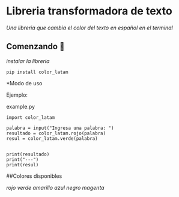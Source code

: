 # Libreria transformadora de texto

_Una libreria que cambia el color del texto en español en el terminal_


## Comenzando 🚀

_instalar la libreria_

~~~
pip install color_latam
~~~

*Modo de uso

Ejemplo:

example.py
~~~
import color_latam

palabra = input("Ingresa una palabra: ")
resultado = color_latam.rojo(palabra)
resul = color_latam.verde(palabra)


print(resultado)
print("---")
print(resul)

~~~

##Colores disponibles

_rojo_
_verde_
_amarillo_
_azul_
_negro_
_magenta_

